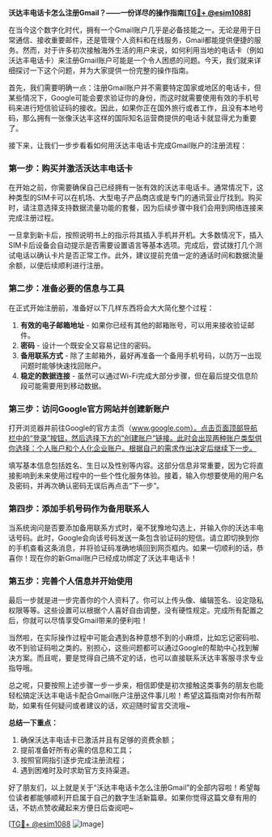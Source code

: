 **沃达丰电话卡怎么注册Gmail？——一份详尽的操作指南[[TG💪+ @esim1088](https://t.me/s/esim1088)]**

在当今这个数字化时代，拥有一个Gmail账户几乎是必备技能之一。无论是用于日常通信、接收重要邮件，还是管理个人资料和在线服务，Gmail都能提供便捷的服务。然而，对于许多初次接触海外生活的用户来说，如何利用当地的电话卡（例如沃达丰电话卡）来注册Gmail账户可能是一个令人困惑的问题。今天，我们就来详细探讨一下这个问题，并为大家提供一份完整的操作指南。

首先，我们需要明确一点：注册Gmail账户并不需要特定国家或地区的电话卡，但某些情况下，Google可能会要求验证你的身份，而这时就需要使用有效的手机号码来进行短信验证码的接收。因此，如果你正在国外旅行或者工作，且没有本地号码，那么拥有一张像沃达丰这样的国际知名运营商提供的电话卡就显得尤为重要了。

接下来，让我们一步步看看如何用沃达丰电话卡完成Gmail账户的注册流程：

### 第一步：购买并激活沃达丰电话卡

在开始之前，你需要确保自己已经拥有一张有效的沃达丰电话卡。通常情况下，这种类型的SIM卡可以在机场、大型电子产品商店或是专门的通讯营业厅找到。购买时，请注意选择支持数据流量功能的套餐，因为后续步骤中我们会用到网络连接来完成注册过程。

一旦拿到新卡后，按照说明书上的指示将其插入手机并开机。大多数情况下，插入SIM卡后设备会自动提示是否需要设置语言等基本选项。完成后，尝试拨打几个测试电话以确认卡片是否正常工作。此外，建议提前充值一定的通话时间和数据流量余额，以便后续顺利进行注册。

### 第二步：准备必要的信息与工具

在正式开始注册前，准备好以下几样东西将会大大简化整个过程：

1. **有效的电子邮箱地址** - 如果你已经有其他的邮箱账号，可以用来接收验证邮件。
2. **密码** - 设计一个既安全又容易记住的密码。
3. **备用联系方式** - 除了主邮箱外，最好再准备一个备用手机号码，以防万一出现问题时能够快速找回账户。
4. **稳定的数据连接** - 虽然可以通过Wi-Fi完成大部分步骤，但在最后提交信息阶段可能需要用到移动数据。

### 第三步：访问Google官方网站并创建新账户

打开浏览器并前往Google的官方主页（www.google.com）。点击页面顶部导航栏中的“登录”按钮，然后选择下方的“创建账户”链接。此时会出现两种账户类型供你选择：个人账户和个人化企业账户。根据自己的需求作出决定后继续下一步。

填写基本信息包括姓名、生日以及性别等内容。这部分信息非常重要，因为它将直接影响到未来使用过程中的一些个性化服务体验。接着，输入你想要使用的用户名及密码，并再次确认密码无误后再点击“下一步”。

### 第四步：添加手机号码作为备用联系人

当系统询问是否要添加备用联系方式时，毫不犹豫地勾选上，并输入你的沃达丰电话号码。此时，Google会向该号码发送一条包含验证码的短信。请立即切换到你的手机查看这条消息，并将验证码准确地填回到网页框内。如果一切顺利的话，恭喜你！现在你的新Gmail账户已经成功绑定了沃达丰电话卡！

### 第五步：完善个人信息并开始使用

最后一步就是进一步完善你的个人资料了。你可以上传头像、编辑签名、设定隐私权限等等。这些设置可以根据个人喜好自由调整，没有硬性规定。完成所有配置之后，你就可以尽情享受Gmail带来的便利啦！

当然啦，在实际操作过程中可能会遇到各种意想不到的小麻烦，比如忘记密码啦、收不到验证码啦之类的。别担心，这些问题都可以通过Google的帮助中心找到解决方案。而且呢，要是觉得自己搞不定的话，也可以直接联系沃达丰客服寻求专业指导哦。

总之呢，只要按照上述步骤一步一步来，相信即使是初次接触这类事务的朋友也能轻松搞定沃达丰电话卡配合Gmail账户注册这件事儿啦！希望这篇指南对你有所帮助，如果有任何疑问或者建议的话，欢迎随时留言交流哦~

**总结一下重点：**
1. 确保沃达丰电话卡已激活并且有足够的资费余额；
2. 提前准备好所有必需的信息和工具；
3. 按照官网指引逐步完成注册流程；
4. 遇到困难时及时求助官方支持渠道。

好了朋友们，以上就是关于“沃达丰电话卡怎么注册Gmail”的全部内容啦！希望每位读者都能够顺利开启属于自己的数字生活新篇章。如果你觉得这篇文章有用的话，不妨点赞收藏起来方便日后查阅吧~ 

[[TG💪+ @esim1088](https://t.me/s/esim1088) ![Image](https://i.postimg.cc/4NQfJmqS/Snipaste-2025-05-13-00-14-12.png)]